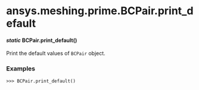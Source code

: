 # ansys.meshing.prime.BCPair.print_default

<a id="ansys.meshing.prime.BCPair.print_default"></a>

#### *static* BCPair.print_default()

Print the default values of `BCPair` object.

### Examples

```pycon
>>> BCPair.print_default()
```

<!-- !! processed by numpydoc !! -->
